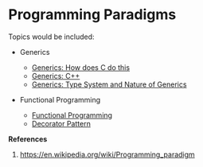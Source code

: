# Programming Paradigms

Topics would be included:

* Generics
  * [Generics: How does C do this](pd_g_c.md)
  * [Generics: C++](pd_g_cp.md)
  * [Generics: Type System and Nature of Generics](pd_g_t.md)
 

* Functional Programming
  * [Functional Programming](pd_f.md)
  * [Decorator Pattern](pd_d.md)




**References**
1. https://en.wikipedia.org/wiki/Programming_paradigm

